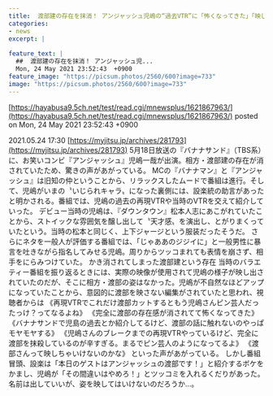 ```yaml
---
title:  渡部建の存在を抹消！ アンジャッシュ児嶋の“過去VTR”に「怖くなってきた」「映しちゃいけないのかな」  
categories:
- news
excerpt: |
  
feature_text: |
  ##  渡部建の存在を抹消！ アンジャッシュ児...
  Mon, 24 May 2021 23:52:43  +0900
feature_image: "https://picsum.photos/2560/600?image=733"
image: "https://picsum.photos/2560/600?image=733"
---
```


[https://hayabusa9.5ch.net/test/read.cgi/mnewsplus/1621867963/](https://hayabusa9.5ch.net/test/read.cgi/mnewsplus/1621867963/)
posted on Mon, 24 May 2021 23:52:43  +0900

<!--more-->

2021.05.24 17:30 [https://myjitsu.jp/archives/281793](https://myjitsu.jp/archives/281793) 5月18日放送の『バナナサンド』（TBS系）に、お笑いコンビ『アンジャッシュ』児嶋一哉が出演。相方・渡部建の存在が消されていたため、驚きの声があがっている。 MCの『バナナマン』と『アンジャッシュ』は旧知の仲ということから、リラックスしたムードで番組は進行。そして、児嶋がいまの〝いじられキャラ〟になった裏側には、設楽統の助言があったと明かされる。番組では、児嶋の過去の再現VTRや当時のVTRを交えて紹介していった。 デビュー当時の児嶋は、『ダウンタウン』松本人志にあこがれていたことから、ストイックな雰囲気を醸し出して〝天才感〟を演出し、とがりまくっていたという。当時の松本と同じく、上下ジャージという服装だったそうだ。 さらにネタを一般人が評価する番組では、「じゃああのジジイに」と一般男性に暴言を吐きながら指名してみせる児嶋。周りからツッコまれても表情を崩さず、相手をにらみつけていた。 かき消されてしまった渡部建という存在 当時のバラエティー番組を振り返るときには、実際の映像が使用されて児嶋の様子が映し出されていたのだが、そこに相方・渡部の姿はなかった。児嶋が不自然なほどアップになっていたことから、意図的に渡部を映さない編集がされていたと思われ、視聴者からは 《再現VTRでこれだけ渡部カットするともう児嶋さんピン芸人だったっけ？ってなるよね》 《完全に渡部の存在感が消されてて怖くなってきた》 《バナナサンドで児島の過去とか紹介してるけど、渡部の話に触れないのやっぱモヤモヤする》 《児嶋さんのブレークまでの再現VTRやっているけど、完全に渡部を抹殺しているのが辛すぎる。まるでピン芸人のようになってるよ》 《渡部さんって映しちゃいけないのかな》 といった声があがっている。 しかし番組冒頭、設楽は「本日のゲストはアンジャッシュの渡部です！」と紹介するボケをかまし、児嶋が「その間違いはやめろ！」とツッコミを入れるくだりがあった。名前は出していいが、姿を映してはいけないのだろうか…。
